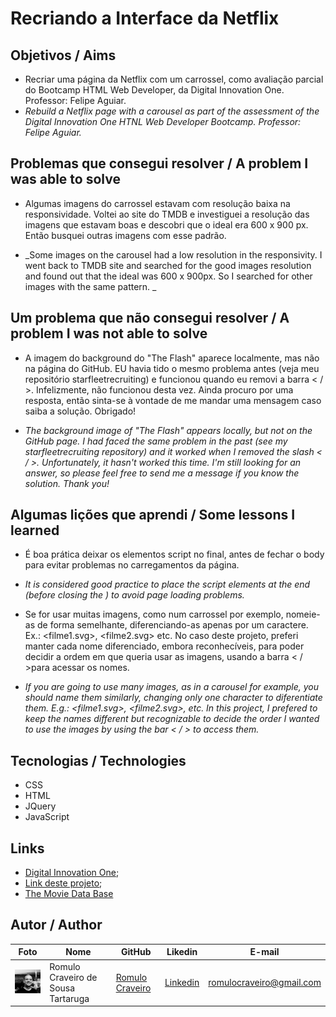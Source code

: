 # Recriando a Interface da Netflix

## Objetivos / Aims

* Recriar uma página da Netflix com um carrossel, como avaliação parcial do Bootcamp HTML Web Developer, da Digital Innovation One. Professor: Felipe Aguiar.
* <i> Rebuild a Netflix page with a carousel as part of the assessment of the Digital Innovation One HTNL Web Developer Bootcamp. Professor: Felipe Aguiar.</i>

## Problemas que consegui resolver / A problem I was able to solve

* Algumas imagens do carrossel estavam com resolução baixa na responsividade. Voltei ao site do TMDB e investiguei a resolução das imagens que estavam boas e descobri que o ideal era 600 x 900 px. Então busquei outras imagens com esse padrão.

* _Some images on the carousel had a low resolution in the responsivity. I went back to TMDB site and searched for the good images resolution and found out that the ideal was 600 x 900px. So I searched for other images with the same pattern. _

## Um problema que não consegui resolver / A problem I was not able to solve

* A imagem do background do "The Flash" aparece localmente, mas não na página do GitHub. EU havia tido o mesmo problema antes (veja meu repositório starfleetrecruiting) e funcionou quando eu removi a barra < / >. Infelizmente, não funcionou desta vez. Ainda procuro por uma resposta, então sinta-se à vontade de me mandar uma mensagem caso saiba a solução. Obrigado!

* _The background image of "The Flash" appears locally, but not on the GitHub page. I had faced the same problem in the past (see my starfleetrecruiting repository) and it worked when I removed the slash < / >. Unfortunately, it hasn't worked this time. I'm still looking for an answer, so please feel free to send me a message if you know the solution. Thank you!_

## Algumas lições que aprendi / Some lessons I learned

* É boa prática deixar os elementos script no final, antes de fechar o body para evitar problemas no carregamentos da página. 
* _It is considered good practice to place the script elements at the end (before closing the <body>) to avoid page loading problems._
* Se for usar muitas imagens, como num carrossel por exemplo, nomeie-as de forma semelhante, diferenciando-as apenas por um caractere. Ex.: <filme1.svg>, <filme2.svg> etc. No caso deste projeto, preferi manter cada nome diferenciado, embora reconhecíveis, para poder decidir a ordem em que queria usar as imagens, usando a barra < / >para acessar os nomes.

* _If you are going to use many images, as in a carousel for example, you should name them similarly, changing only one character to diferentiate them. E.g.: <filme1.svg>, <filme2.svg>, etc. In this project, I prefered to keep the names different but recognizable to decide the order I wanted to use the images by using the bar < / > to access them._

## Tecnologias / Technologies

* CSS
* HTML
* JQuery
* JavaScript

## Links 

* [Digital Innovation One](https://digitalinnovation.one/);
* [Link deste projeto](https://romulocraveiro.github.io/recriando-netflix/);
* [The Movie Data Base](https://www.themoviedb.org/)

## Autor / Author

| Foto                                                   | Nome                               | GitHub                                               | Likedin                                                 | E-mail                   |
| ------------------------------------------------------ | ---------------------------------- | ---------------------------------------------------- | ------------------------------------------------------- | ------------------------ |
| <img src="./img/fotogit.jpeg" width="100px"> | Romulo Craveiro de Sousa Tartaruga | [Romulo Craveiro](https://github.com/romulocraveiro) | [Linkedin](https://www.linkedin.com/in/romulocraveiro/) | romulocraveiro@gmail.com |